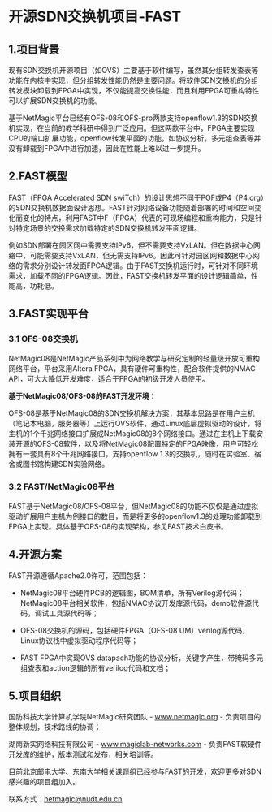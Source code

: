 # 开源SDN交换机项目-FAST

## 1.项目背景

现有SDN交换机开源项目（如OVS）主要基于软件编写，虽然其分组转发查表等功能在内核中实现，但分组转发性能仍然是主要问题。将软件SDN交换机的分组转发模块卸载到FPGA中实现，不仅能提高交换性能，而且利用FPGA可重构特性可以扩展SDN交换机的功能。

基于NetMagic平台已经有OFS-08和OFS-pro两款支持openflow1.3的SDN交换机实现，在当前的教学科研中得到广泛应用。但这两款平台中，FPGA主要实现CPU的端口扩展功能，openflow转发平面的功能，如协议分析，多元组查表等并没有卸载到FPGA中进行加速，因此在性能上难以进一步提升。

## 2.FAST模型

FAST（FPGA Accelerated SDN swiTch）的设计思想不同于POF或P4（P4.org）的SDN交换机数据面设计思想。FAST针对网络设备功能随着部署的时间和空间变化而变化的特点，利用FAST中F（FPGA）代表的可现场编程和重构能力，只是针对特定场景的交换需求加载特定的SDN交换机转发平面逻辑。

例如SDN部署在园区网中需要支持IPv6，但不需要支持VxLAN。但在数据中心网络中，可能需要支持VxLAN，但无需支持IPv6。因此可针对园区网和数据中心网络的需求分别设计转发面FPGA逻辑。由于FAST交换机运行时，可针对不同环境需求，加载不同的FPGA逻辑。因此，FAST交换机转发平面的设计逻辑简单，性能高，功耗低。

## 3.FAST实现平台

### 3.1 OFS-08交换机

NetMagic08是NetMagic产品系列中为网络教学与研究定制的轻量级开放可重构网络平台，平台采用Altera FPGA，具有硬件可重构性，配合软件提供的NMAC API，可大大降低开发难度，适合于FPGA的初级开发人员使用。
 
**基于NetMagic08/OFS-08的FAST开发环境：**

OFS-08是基于NetMagic08的SDN交换机解决方案，其基本思路是在用户主机（笔记本电脑，服务器等）上运行OVS软件，通过Linux底层虚拟驱动的设计，将主机的1个千兆网络接口扩展成NetMagic08的8个网络接口。通过在主机上下载安装开源的OFS-08软件，以及将NetMagic08配置特定的FPGA映像，用户可轻松拥有一套具有8个千兆网络接口，支持openflow 1.3的交换机，随时在实验室、宿舍或图书馆构建SDN实验网络。

### 3.2 FAST/NetMagic08平台

FAST基于NetMagic08/OFS-08平台，但NetMagic08的功能不仅仅是通过虚拟驱动扩展用户主机为例接口的数目，而是将更多的openflow1.3的处理功能卸载到FPGA上实现。具体基于OPS-08的实现架构，参见FAST技术白皮书。

## 4.开源方案

FAST开源遵循Apache2.0许可，范围包括：

- NetMagic08平台硬件PCB的逻辑图，BOM清单，所有Verilog源代码；NetMagic08平台相关软件，包括NMAC协议开发库源代码，demo软件源代码，调试工具源代码等；

- OFS-08交换机的源码，包括硬件FPGA（OFS-08 UM）verilog源代码，Linux协议栈中虚拟驱动程序代码等；

- FAST FPGA中实现OVS datapach功能的协议分析，关键字产生，带掩码多元组查表和action逻辑的所有verilog代码和文档；

## 5.项目组织

国防科技大学计算机学院NetMagic研究团队 - www.netmagic.org - 负责项目的整体规划，技术路线的协调；

湖南新实网络科技有限公司 - www.magiclab-networks.com - 负责FAST软硬件开发库的维护，版本测试和发布，相关培训等。

目前北京邮电大学、东南大学相关课题组已经参与FAST的开发，欢迎更多对SDN感兴趣的项目组加入。

联系方式：netmagic@nudt.edu.cn

